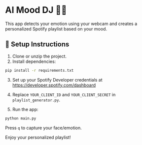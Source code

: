 
# AI Mood DJ 🎵😄

This app detects your emotion using your webcam and creates a personalized Spotify playlist based on your mood.

## 🔧 Setup Instructions

1. Clone or unzip the project.
2. Install dependencies:
```bash
pip install -r requirements.txt
```

3. Set up your Spotify Developer credentials at https://developer.spotify.com/dashboard

4. Replace `YOUR_CLIENT_ID` and `YOUR_CLIENT_SECRET` in `playlist_generator.py`.

5. Run the app:
```bash
python main.py
```

Press `q` to capture your face/emotion.

Enjoy your personalized playlist!
